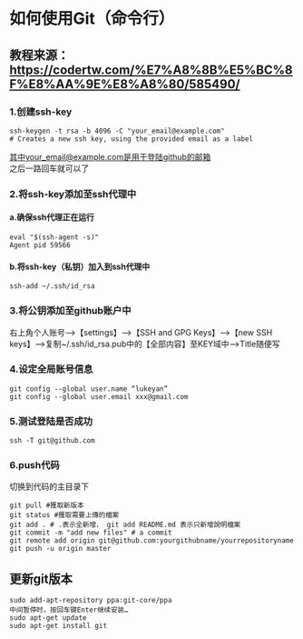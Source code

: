 # 如何使用Git（命令行）
## 教程来源：https://codertw.com/%E7%A8%8B%E5%BC%8F%E8%AA%9E%E8%A8%80/585490/
### 1.创建ssh-key
```
ssh-keygen -t rsa -b 4096 -C "your_email@example.com"
# Creates a new ssh key, using the provided email as a label
```
其中your_email@example.com是用于登陆github的邮箱<br />
之后一路回车就可以了
### 2.将ssh-key添加至ssh代理中
#### a.确保ssh代理正在运行
```
eval "$(ssh-agent -s)"
Agent pid 59566
```
#### b.将ssh-key（私钥）加入到ssh代理中
```
ssh-add ~/.ssh/id_rsa
```
### 3.将公钥添加至github账户中
右上角个人账号-->【settings】-->【SSH and GPG Keys】-->【new SSH keys】-->复制~/.ssh/id_rsa.pub中的【全部内容】至KEY域中-->Title随便写
### 4.设定全局账号信息
```
git config --global user.name “lukeyan”
git config --global user.email xxx@gmail.com
```
### 5.测试登陆是否成功
```
ssh -T git@github.com
```
### 6.push代码
切换到代码的主目录下
```
git pull #獲取新版本
git status #獲取需要上傳的檔案 
git add . # .表示全新增， git add README.md 表示只新增說明檔案
git commit -m "add new files" # a commit
git remote add origin git@github.com:yourgithubname/yourrepositoryname
git push -u origin master
```
## 更新git版本
```
sudo add-apt-repository ppa:git-core/ppa
中间暂停时，按回车键Enter继续安装…
sudo apt-get update
sudo apt-get install git
```
